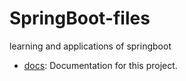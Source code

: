 # SpringBoot-files
learning and applications of springboot 
- [docs](/les%204%20-%20pathVariable): Documentation for this project.
